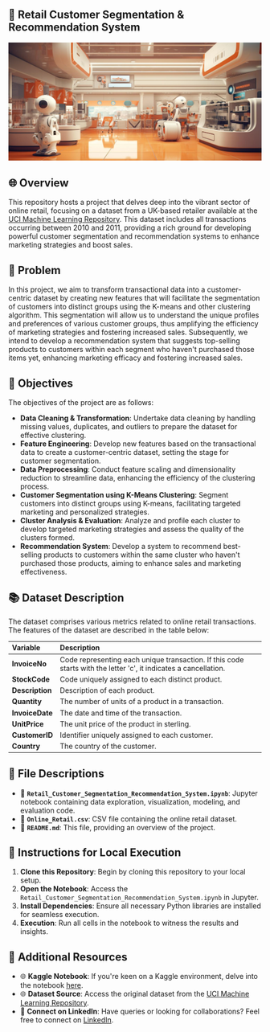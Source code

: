 ## 🚀 Retail Customer Segmentation & Recommendation System
![Retail Customer Segmentation](image.png)

## 🌐 Overview
This repository hosts a project that delves deep into the vibrant sector of online retail, focusing on a dataset from a UK-based retailer available at the [UCI Machine Learning Repository](https://archive.ics.uci.edu/dataset/352/online+retail). This dataset includes all transactions occurring between 2010 and 2011, providing a rich ground for developing powerful customer segmentation and recommendation systems to enhance marketing strategies and boost sales.

## 🌟 Problem
In this project, we aim to transform transactional data into a customer-centric dataset by creating new features that will facilitate the segmentation of customers into distinct groups using the K-means and other clustering algorithm. This segmentation will allow us to understand the unique profiles and preferences of various customer groups, thus amplifying the efficiency of marketing strategies and fostering increased sales. Subsequently, we intend to develop a recommendation system that suggests top-selling products to customers within each segment who haven't purchased those items yet, enhancing marketing efficacy and fostering increased sales.

## 🎯 Objectives
The objectives of the project are as follows:

* **Data Cleaning & Transformation**: Undertake data cleaning by handling missing values, duplicates, and outliers to prepare the dataset for effective clustering.
* **Feature Engineering**: Develop new features based on the transactional data to create a customer-centric dataset, setting the stage for customer segmentation.
* **Data Preprocessing**: Conduct feature scaling and dimensionality reduction to streamline data, enhancing the efficiency of the clustering process.
* **Customer Segmentation using K-Means Clustering**: Segment customers into distinct groups using K-means, facilitating targeted marketing and personalized strategies.
* **Cluster Analysis & Evaluation**: Analyze and profile each cluster to develop targeted marketing strategies and assess the quality of the clusters formed.
* **Recommendation System**: Develop a system to recommend best-selling products to customers within the same cluster who haven't purchased those products, aiming to enhance sales and marketing effectiveness.

## 📚 Dataset Description
The dataset comprises various metrics related to online retail transactions. The features of the dataset are described in the table below:

| __Variable__ | __Description__ |
|     :---      |       :---      |      
| __InvoiceNo__ | Code representing each unique transaction. If this code starts with the letter 'c', it indicates a cancellation. |
| __StockCode__ | Code uniquely assigned to each distinct product. |
| __Description__ | Description of each product. |
| __Quantity__ | The number of units of a product in a transaction. |
| __InvoiceDate__ | The date and time of the transaction. |
| __UnitPrice__ | The unit price of the product in sterling. |
| __CustomerID__ | Identifier uniquely assigned to each customer. |
| __Country__ | The country of the customer. |

## 📁 File Descriptions
- 📓 **`Retail_Customer_Segmentation_Recommendation_System.ipynb`**: Jupyter notebook containing data exploration, visualization, modeling, and evaluation code.
- 📁 **`Online_Retail.csv`**: CSV file containing the online retail dataset.
- 📘 **`README.md`**: This file, providing an overview of the project.

## 🚀 Instructions for Local Execution
1. **Clone this Repository**: Begin by cloning this repository to your local setup.
2. **Open the Notebook**: Access the `Retail_Customer_Segmentation_Recommendation_System.ipynb` in Jupyter.
3. **Install Dependencies**: Ensure all necessary Python libraries are installed for seamless execution.
4. **Execution**: Run all cells in the notebook to witness the results and insights.

## 🔗 Additional Resources
- 🌐 **Kaggle Notebook**: If you're keen on a Kaggle environment, delve into the notebook [here](https://www.kaggle.com/code/farzadnekouei/customer-segmentation-recommendation-system).
- 🌐 **Dataset Source**: Access the original dataset from the [UCI Machine Learning Repository](https://archive.ics.uci.edu/dataset/352/online+retail).
- 🤝 **Connect on LinkedIn**: Have queries or looking for collaborations? Feel free to connect on [LinkedIn](https://linkedin.com/in/farzad-nekouei-7535aa53/).
